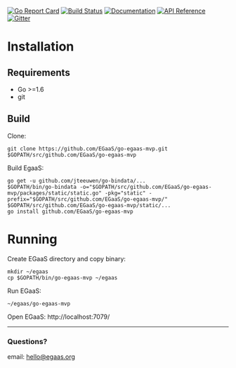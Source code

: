 [![Go Report Card](https://goreportcard.com/badge/github.com/EGaaS/go-egaas-mvp)](https://goreportcard.com/report/github.com/EGaaS/go-egaas-mvp) 
[![Build Status](https://travis-ci.org/EGaaS/go-egaas-mvp.svg?branch=master)](https://travis-ci.org/EGaaS/go-egaas-mvp) 
[![Documentation](https://img.shields.io/badge/docs-latest-brightgreen.svg?style=flat)](http://egaas-en.readthedocs.io/en/latest/)
[![API Reference](
https://camo.githubusercontent.com/915b7be44ada53c290eb157634330494ebe3e30a/68747470733a2f2f676f646f632e6f72672f6769746875622e636f6d2f676f6c616e672f6764646f3f7374617475732e737667
)](https://godoc.org/github.com/EGaaS/go-egaas-mvp)
[![Gitter](https://badges.gitter.im/Join%20Chat.svg)](https://gitter.im/go-egaas-mvp?utm_source=badge&utm_medium=badge&utm_campaign=pr-badge)


# Installation

## Requirements

* Go >=1.6
* git

## Build

Clone:
```
git clone https://github.com/EGaaS/go-egaas-mvp.git $GOPATH/src/github.com/EGaaS/go-egaas-mvp
```

Build EgaaS:
```
go get -u github.com/jteeuwen/go-bindata/...
$GOPATH/bin/go-bindata -o="$GOPATH/src/github.com/EGaaS/go-egaas-mvp/packages/static/static.go" -pkg="static" -prefix="$GOPATH/src/github.com/EGaaS/go-egaas-mvp/" $GOPATH/src/github.com/EGaaS/go-egaas-mvp/static/...
go install github.com/EGaaS/go-egaas-mvp
```

# Running

Create EGaaS directory and copy binary:
```
mkdir ~/egaas
cp $GOPATH/bin/go-egaas-mvp ~/egaas
```

Run EGaaS:
```
~/egaas/go-egaas-mvp
```
Open EGaaS: http://localhost:7079/


----------


### Questions?
email: hello@egaas.org
